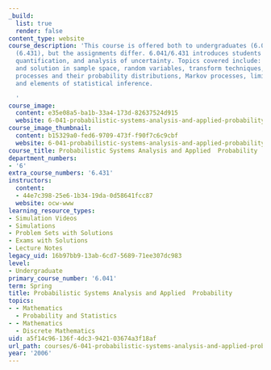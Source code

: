 ```yaml
---
_build:
  list: true
  render: false
content_type: website
course_description: 'This course is offered both to undergraduates (6.041) and graduates
  (6.431), but the assignments differ. 6.041/6.431 introduces students to the modeling,
  quantification, and analysis of uncertainty. Topics covered include: formulation
  and solution in sample space, random variables, transform techniques, simple random
  processes and their probability distributions, Markov processes, limit theorems,
  and elements of statistical inference.

  '
course_image:
  content: e35e08a5-ba1b-33a4-173d-82637524d915
  website: 6-041-probabilistic-systems-analysis-and-applied-probability-spring-2006
course_image_thumbnail:
  content: b15329a0-fed6-9709-473f-f90f7c6c9cbf
  website: 6-041-probabilistic-systems-analysis-and-applied-probability-spring-2006
course_title: Probabilistic Systems Analysis and Applied  Probability
department_numbers:
- '6'
extra_course_numbers: '6.431'
instructors:
  content:
  - 44e7c398-25e6-1b34-19da-0d58641fcc87
  website: ocw-www
learning_resource_types:
- Simulation Videos
- Simulations
- Problem Sets with Solutions
- Exams with Solutions
- Lecture Notes
legacy_uid: 16b97bb9-13ab-6cd7-5689-71ee307dc983
level:
- Undergraduate
primary_course_number: '6.041'
term: Spring
title: Probabilistic Systems Analysis and Applied  Probability
topics:
- - Mathematics
  - Probability and Statistics
- - Mathematics
  - Discrete Mathematics
uid: a5f14c96-136f-4dc3-9421-03674a3f18af
url_path: courses/6-041-probabilistic-systems-analysis-and-applied-probability-spring-2006
year: '2006'
---
```

